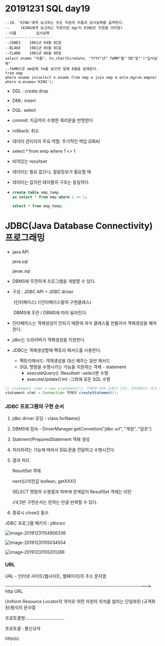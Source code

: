 # 20191231 SQL day19

```
--10. 'KING'에게 보고하는 모든 직원의 이름과 입사날짜를 출력한다. 
--     (KING에게 보고하는 직원이란 mgr이 KING인 직원을 의미함) 
--이름         입사날짜
---------- ----------
--JONES	   1981년 04월 02일
--BLAKE	   1981년 05월 01일
--CLARK	   1981년 06월 09일
select ename "이름", to_char(hiredate, 'YYYY"년" fmMM"월" DD"일"')"입사날짜"
--fmMM으로 mm앞에 fm을 넣으면 앞에 0월을 없애준다.
from emp
where ename in(select e.ename from emp e join emp m on(e.mgr=m.empno) where m.ename='KING');
```





- DDL : create drop

- DML: insert 

- DQL: select



- commit: 지금까지 수행한 쿼리문을 반영한다

- rollback: 취소
- 데이터 관리자의 주요 역할: 주기적인 백업 (DBA)





- select * from emp where 1 <> 1

- 비어있는 resultset

- 데이터는 필요 없으나, 컬럼정보가 필요할 때 

- 데이터는 없지만 테이블의 구조는 동일하다.

- ```sql
  create table emp_temp
  as select * from emp where 1 <> 1;
  
  select * from emp_temp;
  ```



# JDBC(Java Database Connectivity) 프로그래밍

- java API

  java.sql

  javax.sql

- DBMS에 무관하게 프로그램을 개발할 수 있다.

- 구성 : JDBC API  +  JDBC driver

  ​		(인터페이스) /(인터페이스들의 구현클래스)

  ​		DBMS에 무관 / DBMS에 따라 달라진다.

- 인터페이스는 객체생성이 안되기 때문에 자식 클래스를 만들어서 객체생성을 해야한다.
- jdbc는 드라이버가 객체생성을 지원한다.
- JDBC는 객체생성할때 팩토리 메서드를 사용한다.
  - 팩토리메서드: 객체생성을 대신 해주는 일반 메서드
  - SQL 명령을 수행시키는 기능을 지원하는 객체 - statement
    - executeQuery() :Resultset -select문 수행
    - executeUpdate():Int -그외에 모든 SQL 수행
      
      

```java
// statement stmt = new statement(); 이렇게 하면 오류가 난다. 인터페이스 이기 때문에
statement stmt = Connection 객체의 createStatement();
```

### JDBC 프로그램의 구현 순서

1. jdbc driver 로딩 - class.forName()

2. DBMS에 접속 - DriverManager.getConnetion("jdbc url", "계정", "암호")

3. Statment/PreparedStatement 객체 생성

4. 처리하려는 기능에 따라서 SQL문을 전달하고 수행시킨다.

5. 결과 처리

   ResultSet 객체

   next()//리턴값 bollean, getXXX()

   SELECT 명령의 수행결과 여부에 관계없이 ResultSet 객체는 리턴

   //4,5번 구현순서는 원하는 만큼 반복할 수 있다.

6. 종료시 close() 필수

JDBC 프로그램 패키지 : jdbcsrc

![image-20191231154956336](C:\Users\student\AppData\Roaming\Typora\typora-user-images\image-20191231154956336.png)

![image-20191231155034554](C:\Users\student\AppData\Roaming\Typora\typora-user-images\image-20191231155034554.png)

![image-20191231155201288](C:\Users\student\AppData\Roaming\Typora\typora-user-images\image-20191231155201288.png)



### URL

URL - 인터넷 사이트(웹사이트, 웹페이지)의 주소 문자열

​		-----------------------------------------------------------------------> http URL

Uniform Resource Locator의 약어로 어떤 자원의 위치를 알리는 단일화된 		(규격화된)형식의 문자열

프로토콜명:...............................

프로토콜 : 통신규약

http(s):
